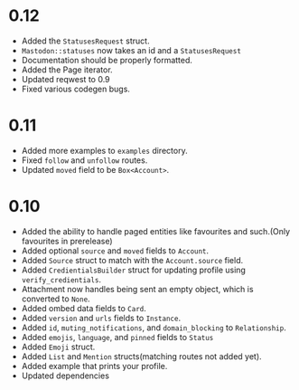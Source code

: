 # 0.12
 - Added the `StatusesRequest` struct.
 - `Mastodon::statuses` now takes an id and a `StatusesRequest`
 - Documentation should be properly formatted.
 - Added the Page iterator.
 - Updated reqwest to 0.9
 - Fixed various codegen bugs.

# 0.11
- Added more examples to `examples` directory.
- Fixed `follow` and `unfollow` routes.
- Updated `moved` field to be `Box<Account>`.

# 0.10

- Added the ability to handle paged entities like favourites and such.(Only favourites in prerelease)
- Added optional `source` and `moved` fields to `Account`.
- Added `Source` struct to match with the `Account.source` field.
- Added `CredientialsBuilder` struct for updating profile using
  `verify_credientials`.
- Attachment now handles being sent an empty object, which is converted
  to `None`.
- Added ombed data fields to `Card`.
- Added `version` and `urls` fields to `Instance`.
- Added `id`, `muting_notifications`, and `domain_blocking` to `Relationship`.
- Added `emojis`, `language`, and `pinned` fields to `Status`
- Added `Emoji` struct.
- Added `List` and `Mention` structs(matching routes not added yet).
- Added example that prints your profile.
- Updated dependencies
